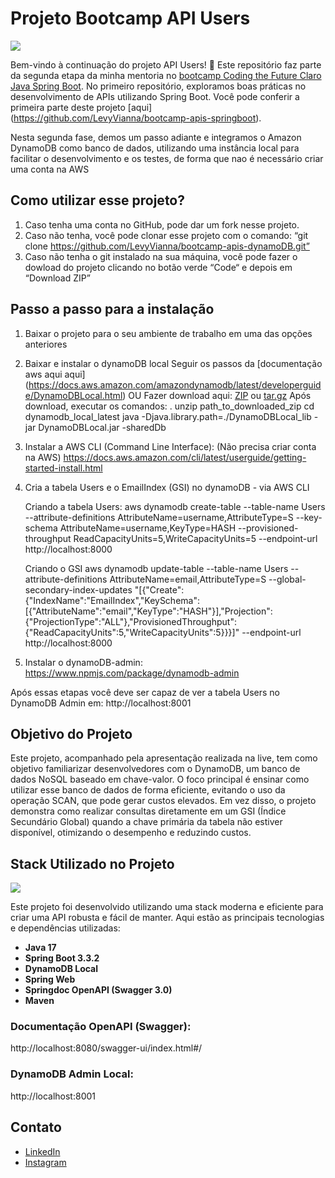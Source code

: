 # **Projeto Bootcamp API Users**
![ ](https://hermes.dio.me/tracks/c90e7979-b807-4941-895a-8d85564b142e.png)

Bem-vindo à continuação do projeto API Users! 🎉 Este repositório faz parte da segunda etapa da minha mentoria no [bootcamp Coding the Future Claro Java Spring Boot](https://web.dio.me/track/coding-the-future-claro-java-spring-boot). No primeiro repositório, exploramos boas práticas no desenvolvimento de APIs utilizando Spring Boot. Você pode conferir a primeira parte deste projeto [aqui] (https://github.com/LevyVianna/bootcamp-apis-springboot).

Nesta segunda fase, demos um passo adiante e integramos o Amazon DynamoDB como banco de dados, utilizando uma instância local para facilitar o desenvolvimento e os testes, de forma que nao é necessário criar uma conta na AWS


## **Como utilizar esse projeto?**

1. Caso tenha uma conta no GitHub, pode dar um fork nesse projeto.
2. Caso não tenha, você pode clonar esse projeto com o comando: “git clone <https://github.com/LevyVianna/bootcamp-apis-dynamoDB.git”>
3. Caso não tenha o git instalado na sua máquina, você pode fazer o dowload do projeto clicando no botão verde “Code“ e depois em “Download ZIP”


## **Passo a passo para a instalação**

1. Baixar o projeto para o seu ambiente de trabalho em uma das opções anteriores 
2. Baixar e instalar o dynamoDB local
    Seguir os passos da [documentação aws aqui aqui] (https://docs.aws.amazon.com/amazondynamodb/latest/developerguide/DynamoDBLocal.html) 
    OU
    Fazer download aqui: [ZIP](https://d1ni2b6xgvw0s0.cloudfront.net/v2.x/dynamodb_local_latest.zip) ou [tar.gz](https://d1ni2b6xgvw0s0.cloudfront.net/v2.x/dynamodb_local_latest.tar.gz)
    Após download, executar os comandos:
. 	  unzip path_to_downloaded_zip
      cd dynamodb_local_latest
      java -Djava.library.path=./DynamoDBLocal_lib -jar DynamoDBLocal.jar -sharedDb
3. Instalar a AWS CLI (Command Line Interface):
   (Não precisa criar conta na AWS)
   https://docs.aws.amazon.com/cli/latest/userguide/getting-started-install.html

4. Cria a tabela Users e o EmailIndex (GSI) no dynamoDB - via AWS CLI
   
    Criando a tabela Users:
     aws dynamodb create-table --table-name Users --attribute-definitions AttributeName=username,AttributeType=S --key-schema AttributeName=username,KeyType=HASH --provisioned-throughput ReadCapacityUnits=5,WriteCapacityUnits=5 --endpoint-url http://localhost:8000

    Criando o GSI
      aws dynamodb update-table --table-name Users --attribute-definitions AttributeName=email,AttributeType=S --global-secondary-index-updates "[{\"Create\":{\"IndexName\":\"EmailIndex\",\"KeySchema\":[{\"AttributeName\":\"email\",\"KeyType\":\"HASH\"}],\"Projection\":{\"ProjectionType\":\"ALL\"},\"ProvisionedThroughput\":{\"ReadCapacityUnits\":5,\"WriteCapacityUnits\":5}}}]" --endpoint-url http://localhost:8000

5. Instalar o dynamoDB-admin:
   https://www.npmjs.com/package/dynamodb-admin

Após essas etapas você deve ser capaz de ver a tabela Users no DynamoDB Admin em:
http://localhost:8001

## **Objetivo do Projeto**
Este projeto, acompanhado pela apresentação realizada na live, tem como objetivo familiarizar desenvolvedores com o DynamoDB, um banco de dados NoSQL baseado em chave-valor. O foco principal é ensinar como utilizar esse banco de dados de forma eficiente, evitando o uso da operação SCAN, que pode gerar custos elevados. Em vez disso, o projeto demonstra como realizar consultas diretamente em um GSI (Índice Secundário Global) quando a chave primária da tabela não estiver disponível, otimizando o desempenho e reduzindo custos.


## **Stack Utilizado no Projeto**

![ ](https://raw.githubusercontent.com/LevyVianna/bootcamp-apis-springboot/main/imgs/crud_USERS.png)

Este projeto foi desenvolvido utilizando uma stack moderna e eficiente para criar uma API robusta e fácil de manter. Aqui estão as principais tecnologias e dependências utilizadas:

- **Java 17**
- **Spring Boot 3.3.2**
- **DynamoDB Local**
- **Spring Web**
- **Springdoc OpenAPI (Swagger 3.0)**
- **Maven**


### **Documentação OpenAPI (Swagger):**
http://localhost:8080/swagger-ui/index.html#/

### **DynamoDB Admin Local:**
http://localhost:8001


## **Contato**

- [LinkedIn](https://www.linkedin.com/in/aws-cost-optimization-specialist/)
- [Instagram](https://www.instagram.com/levy.vianna/)